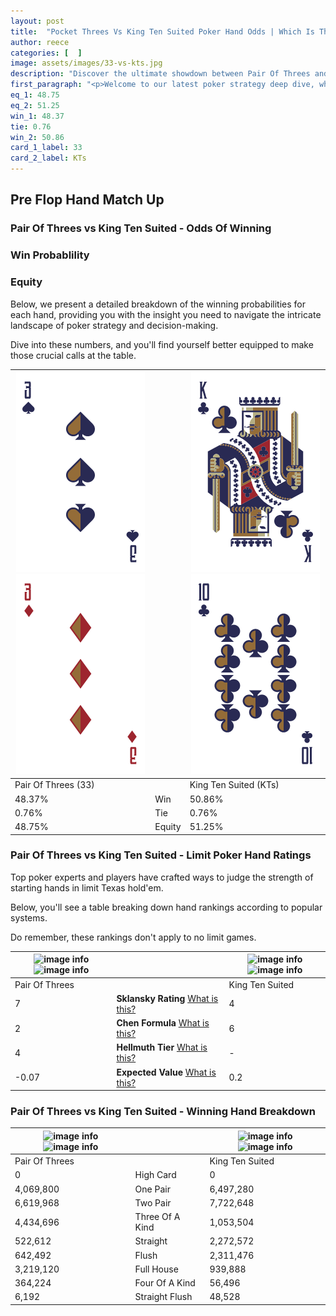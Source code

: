 ```yaml
---
layout: post
title:  "Pocket Threes Vs King Ten Suited Poker Hand Odds | Which Is The Better Hand In Poker? A Complete Guide"
author: reece
categories: [  ]
image: assets/images/33-vs-kts.jpg
description: "Discover the ultimate showdown between Pair Of Threes and King Ten Suited in poker! Uncover the odds, strategies, and scenarios where one hand triumphs over the other. Get ready to up your poker game with this thrilling analysis."
first_paragraph: "<p>Welcome to our latest poker strategy deep dive, where we're pitting two distinct hands against each other in a high-stakes showdown: Pair Of Threes vs King Ten Suited.</p><p>In the dynamic world of poker, every decision counts, and knowing which hand holds the upper hand is key to your success at the table.</p><p>In this article, we'll dissect these two hands, explore the scenarios where one dominates the other, and equip you with the knowledge to make strategic choices that can tip the odds in your favor.</p><p>Get ready to unravel the intriguing dynamics of these poker hands and elevate your game to new heights.</p>"
eq_1: 48.75
eq_2: 51.25
win_1: 48.37
tie: 0.76
win_2: 50.86
card_1_label: 33
card_2_label: KTs
---
```




[comment]: # (sp0)

## Pre Flop Hand Match Up

<div class="table hand-ratings" markdown="1"> 



### Pair Of Threes vs King Ten Suited - Odds Of Winning


  
<div class="row graphs"> 
<div class="col-lg-6">
    <h3>Win Probablility</h3>
    <canvas id="WinChart"></canvas>
</div>
<div class="col-lg-6">
    <h3>Equity</h3>
    <canvas id="EquityChart"></canvas>
</div>
</div>

  Below, we present a detailed breakdown of the winning probabilities for each hand, providing you with the insight you need to navigate the intricate landscape of poker strategy and decision-making. 

Dive into these numbers, and you'll find yourself better equipped to make those crucial calls at the table.


    
| ![image info](assets/images/hand1/3.png) ![image info](assets/images/hand1/3o.png) |  | ![image info](assets/images/hand2/k.png) ![image info](assets/images/hand2/t.png) |
| -------- | -------- | -------- |
| Pair Of Threes (33) |  | King Ten Suited (KTs) |
| 48.37% | Win | 50.86% |
| 0.76% | Tie | 0.76% |
| 48.75% | Equity | 51.25% |




[comment]: # (sp1)



### Pair Of Threes vs King Ten Suited - Limit Poker Hand Ratings

Top poker experts and players have crafted ways to judge the strength of starting hands in limit Texas hold'em. 

Below, you'll see a table breaking down hand rankings according to popular systems. 

Do remember, these rankings don't apply to no limit games.


    
| ![image info](https://www.riverpairs.com/assets/images/hand1/3.png) ![image info](https://www.riverpairs.com/assets/images/hand1/3o.png) |  | ![image info](https://www.riverpairs.com/assets/images/hand2/k.png) ![image info](https://www.riverpairs.com/assets/images/hand2/t.png) |
| -------- | -------- | -------- |
| Pair Of Threes |  | King Ten Suited |
| 7 | **Sklansky Rating** [What is this?](/sklansky-rating-explained) | 4 |
| 2 | **Chen Formula** [What is this?](/chen-formula-explained) | 6 |
| 4 | **Hellmuth Tier** [What is this?](/Hellmuth-tier-explained) | - |
| -0.07 | **Expected Value** [What is this?](/expected-value-explained) | 0.2 |




[comment]: # (sp2)



### Pair Of Threes vs King Ten Suited - Winning Hand Breakdown


    
| ![image info](https://www.riverpairs.com/assets/images/hand1/3.png) ![image info](https://www.riverpairs.com/assets/images/hand1/3o.png) |  | ![image info](https://www.riverpairs.com/assets/images/hand2/k.png) ![image info](https://www.riverpairs.com/assets/images/hand2/t.png) |
| -------- | -------- | -------- |
| Pair Of Threes |  | King Ten Suited |
| 0 | High Card | 0 |
| 4,069,800 | One Pair | 6,497,280 |
| 6,619,968 | Two Pair | 7,722,648 |
| 4,434,696 | Three Of A Kind | 1,053,504 |
| 522,612 | Straight | 2,272,572 |
| 642,492 | Flush | 2,311,476 |
| 3,219,120 | Full House | 939,888 |
| 364,224 | Four Of A Kind | 56,496 |
| 6,192 | Straight Flush | 48,528 |




[comment]: # (sp3)



</div>

[comment]: # (sp4)



[comment]: # (sp5)

